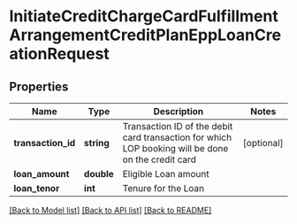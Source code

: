 # InitiateCreditChargeCardFulfillmentArrangementCreditPlanEppLoanCreationRequest

## Properties
Name | Type | Description | Notes
------------ | ------------- | ------------- | -------------
**transaction_id** | **string** | Transaction ID of the debit card transaction for which LOP booking will be done on the credit card | [optional] 
**loan_amount** | **double** | Eligible Loan amount | 
**loan_tenor** | **int** | Tenure for the Loan | 

[[Back to Model list]](../../README.md#documentation-for-models) [[Back to API list]](../../README.md#documentation-for-api-endpoints) [[Back to README]](../../README.md)

